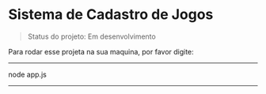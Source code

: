 <h1>Sistema de Cadastro de Jogos</h1>

>Status do projeto: Em desenvolvimento

Para rodar esse projeta na sua maquina, por favor digite:

***
node app.js

***

